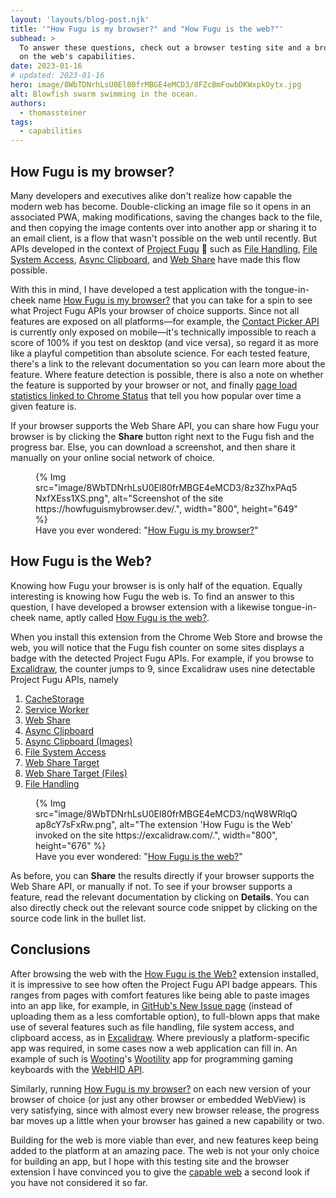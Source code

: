 ```yaml
---
layout: 'layouts/blog-post.njk'
title: '"How Fugu is my browser?" and "How Fugu is the web?"'
subhead: >
  To answer these questions, check out a browser testing site and a browser extension, both focused
  on the web's capabilities.
date: 2023-01-16
# updated: 2023-01-16
hero: image/8WbTDNrhLsU0El80frMBGE4eMCD3/8FZcBmFowbDKWxpkOytx.jpg
alt: Blowfish swarm swimming in the ocean.
authors:
  - thomassteiner
tags:
  - capabilities
---
```


## How Fugu is my browser?

Many developers and executives alike don't realize how capable the modern web has become.
Double-clicking an image file so it opens in an associated PWA, making modifications, saving the
changes back to the file, and then copying the image contents over into another app or sharing it to
an email client, is a flow that wasn't possible on the web until recently. But APIs developed in the
context of [Project Fugu](/capabilities/) 🐡 such as [File Handling](/articles/file-handling/),
[File System Access](/articles/file-system-access/),
[Async Clipboard](https://web.dev/async-clipboard/), and [Web Share](https://web.dev/web-share/)
have made this flow possible.

With this in mind, I have developed a test application with the tongue-in-cheek name
[How Fugu is my browser?](https://howfuguismybrowser.dev/) that you can take for a spin to see what
Project Fugu APIs your browser of choice supports. Since not all features are exposed on all
platforms—for example, the [Contact Picker API](/articles/contact-picker/) is currently only exposed
on mobile—it's technically impossible to reach a score of 100% if you test on desktop (and vice
versa), so regard it as more like a playful competition than absolute science. For each tested
feature, there's a link to the relevant documentation so you can learn more about the feature. Where
feature detection is possible, there is also a note on whether the feature is supported by your
browser or not, and finally
[page load statistics linked to Chrome Status](https://chromestatus.com/metrics/feature/timeline/popularity)
that tell you how popular over time a given feature is.

If your browser supports the Web Share API, you can share how Fugu your browser is by clicking the
**Share** button right next to the Fugu fish and the progress bar. Else, you can download a
screenshot, and then share it manually on your online social network of choice.

<figure>
  {% Img src="image/8WbTDNrhLsU0El80frMBGE4eMCD3/8z3ZhxPAq5NxfXEss1XS.png", alt="Screenshot of the site https://howfuguismybrowser.dev/.", width="800", height="649" %}
  <figcaption>
    Have you ever wondered: "<a href="https://howfuguismybrowser.dev/">How Fugu is my browser?</a>"
  </figcaption>
</figure>

## How Fugu is the Web?

Knowing how Fugu your browser is is only half of the equation. Equally interesting is knowing how
Fugu the web is. To find an answer to this question, I have developed a browser extension with a
likewise tongue-in-cheek name, aptly called
[How Fugu is the web?](https://chrome.google.com/webstore/detail/how-fugu-is-the-web/apcghpabklkjjgpfoplnglnjghonjhdl).

When you install this extension from the Chrome Web Store and browse the web, you will notice that
the Fugu fish counter on some sites displays a badge with the detected Project Fugu APIs. For
example, if you browse to [Excalidraw](https://excalidraw.com/), the counter jumps to 9, since
Excalidraw uses nine detectable Project Fugu APIs, namely

1. [CacheStorage](https://developer.mozilla.org/docs/Web/API/CacheStorage)
1. [Service Worker](https://developer.mozilla.org/docs/Web/API/Service_Worker_API)
1. [Web Share](https://web.dev/web-share/)
1. [Async Clipboard](https://web.dev/async-clipboard/)
1. [Async Clipboard (Images)](https://web.dev/async-clipboard/)
1. [File System Access](https://web.dev/file-system-access/)
1. [Web Share Target](https://web.dev/web-share-target/)
1. [Web Share Target (Files)](https://web.dev/web-share-target/)
1. [File Handling](https://web.dev/file-handling/)

<figure>
  {% Img src="image/8WbTDNrhLsU0El80frMBGE4eMCD3/nqW8WRlqQap8cY7sFxRw.png", alt="The extension 'How Fugu is the Web' invoked on the site https://excalidraw.com/.", width="800", height="676" %}
  <figcaption>
    Have you ever wondered: "<a href="https://chrome.google.com/webstore/detail/how-fugu-is-the-web/apcghpabklkjjgpfoplnglnjghonjhdl">How Fugu is the web?</a>"
  </figcaption>
</figure>

As before, you can **Share** the results directly if your browser supports the Web Share API, or
manually if not. To see if your browser supports a feature, read the relevant documentation by
clicking on **Details**. You can also directly check out the relevant source code snippet by
clicking on the source code link in the bullet list.

## Conclusions

After browsing the web with the
[How Fugu is the Web?](https://chrome.google.com/webstore/detail/how-fugu-is-the-web/apcghpabklkjjgpfoplnglnjghonjhdl)
extension installed, it is impressive to see how often the Project Fugu API badge appears. This
ranges from pages with comfort features like being able to paste images into an app like, for
example, in
[GitHub's New Issue page](https://docs.github.com/en/issues/tracking-your-work-with-issues/creating-an-issue)
(instead of uploading them as a less comfortable option), to full-blown apps that make use of
several features such as file handling, file system access, and clipboard access, as in
[Excalidraw](https://excalidraw.com/). Where previously a platform-specific app was required, in
some cases now a web application can fill in. An example of such is [Wooting](https://wooting.io/)'s
[Wootility](https://wootility.io/) app for programming gaming keyboards with the
[WebHID API](https://web.dev/hid/).

Similarly, running [How Fugu is my browser?](https://howfuguismybrowser.dev/) on each new version of
your browser of choice (or just any other browser or embedded WebView) is very satisfying, since
with almost every new browser release, the progress bar moves up a little when your browser has
gained a new capability or two.

Building for the web is more viable than ever, and new features keep being added to the platform at
an amazing pace. The web is not your only choice for building an app, but I hope with this testing
site and the browser extension I have convinced you to give the [capable web](/blog/fugu-showcase/)
a second look if you have not considered it so far.
